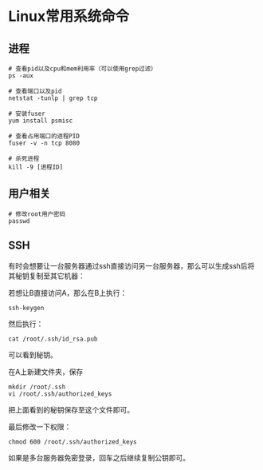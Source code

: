 # Linux常用系统命令

## 进程
```shell
# 查看pid以及cpu和mem利用率（可以使用grep过滤）
ps -aux

# 查看端口以及pid
netstat -tunlp | grep tcp

# 安装fuser
yum install psmisc

# 查看占用端口的进程PID
fuser -v -n tcp 8080

# 杀死进程
kill -9 [进程ID]
```

## 用户相关

```shell
# 修改root用户密码
passwd

```



## SSH

有时会想要让一台服务器通过ssh直接访问另一台服务器，那么可以生成ssh后将其秘钥复制至其它机器：

若想让B直接访问A，那么在B上执行：

```shell
ssh-keygen
```

然后执行：

```shell
cat /root/.ssh/id_rsa.pub
```

可以看到秘钥。

在A上新建文件夹，保存

```shell
mkdir /root/.ssh
vi /root/.ssh/authorized_keys
```

把上面看到的秘钥保存至这个文件即可。

最后修改一下权限：

```shell
chmod 600 /root/.ssh/authorized_keys
```

如果是多台服务器免密登录，回车之后继续复制公钥即可。